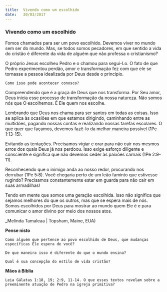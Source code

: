 ```yaml
---
title:  Vivendo como um escolhido
date:   30/03/2017
---
```


### Vivendo como um escolhido

Fomos chamados para ser um povo escolhido. Devemos viver no mundo sem ser do mundo. Mas, se todos somos pecadores, em que sentido a vida do cristão é diferente da vida de alguém que não professa o cristianismo?

O próprio Jesus escolheu Pedro e o chamou para segui-Lo. O fato de que Pedro experimentou perdão, amor e transformação fez com que ele se tornasse a pessoa idealizada por Deus desde o princípio.

`Como isso pode acontecer conosco?`

Compreendendo que é a graça de Deus que nos transforma. Por Seu amor, Deus inicia esse processo de transformação da nossa natureza. Não somos nós que O escolhemos. É Ele quem nos escolhe.

Lembrando que Deus nos chama para ser santos em todas as coisas. Isso se aplica às ocasiões em que estamos dirigindo, caminhando entre as multidões, pagando nossas contas e realizando nossas tarefas escolares. O que quer que façamos, devemos fazê-lo da melhor maneira possível (1Pe 1:13-15).

Evitando as tentações. Precisamos vigiar e orar para não cair nos mesmos erros dos quais Deus já nos perdoou. Isso exige esforço diligente e consciente e significa que não devemos ceder às paixões carnais (1Pe 2:9-11).

Reconhecendo que o inimigo anda ao nosso redor, procurando nos derrubar (1Pe 5:8). Você chegaria perto de um leão faminto que estivesse rugindo? Precisamos constantemente estar em guarda para não cair em suas armadilhas!

Tendo em mente que somos uma geração escolhida. Isso não significa que sejamos melhores do que os outros, mas que se espera mais de nós. Somos escolhidos por Deus para mostrar ao mundo quem Ele é e para comunicar o amor divino por meio dos nossos atos.

_Melinda Tamaleaa | Topsham, Maine, EUA)

**Pense nisto**

`Como alguém que pertence ao povo escolhido de Deus, que mudanças específicas Ele espera de você?`

`De que maneira isso é diferente do que o mundo ensina?`

`Qual é sua concepção do estilo de vida cristão?`

**Mãos à Bíblia**

`Leia Gálatas 1:18, 19; 2:9, 11-14. O que esses textos revelam sobre a preeminente atuação de Pedro na igreja primitiva?`